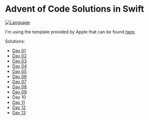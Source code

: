 # Advent of Code Solutions in Swift

[![Language](https://img.shields.io/badge/language-Swift-red.svg)](https://swift.org)

I'm using the template provided by Apple that can be found [here](https://github.com/apple/swift-aoc-starter-example).

Solutions:
- [Day 01](https://github.com/kasrababaei/advent-of-code/blob/main/Sources/Day01.swift)
- [Day 02](https://github.com/kasrababaei/advent-of-code/blob/main/Sources/Day02.swift)
- [Day 03](https://github.com/kasrababaei/advent-of-code/blob/main/Sources/Day03.swift)
- [Day 04](https://github.com/kasrababaei/advent-of-code/blob/main/Sources/Day04.swift)
- [Day 05](https://github.com/kasrababaei/advent-of-code/blob/main/Sources/Day05.swift)
- [Day 06](https://github.com/kasrababaei/advent-of-code/blob/main/Sources/Day06.swift)
- [Day 07](https://github.com/kasrababaei/advent-of-code/blob/main/Sources/Day07.swift)
- [Day 08](https://github.com/kasrababaei/advent-of-code/blob/main/Sources/Day08.swift)
- [Day 09](https://github.com/kasrababaei/advent-of-code/blob/main/Sources/Day09.swift)
- Day 10
- [Day 11](https://github.com/kasrababaei/advent-of-code/blob/main/Sources/Day11.swift)
- [Day 12](https://github.com/kasrababaei/advent-of-code/blob/main/Sources/Day12.swift)
- [Day 13](https://github.com/kasrababaei/advent-of-code/blob/main/Sources/Day13.swift)
